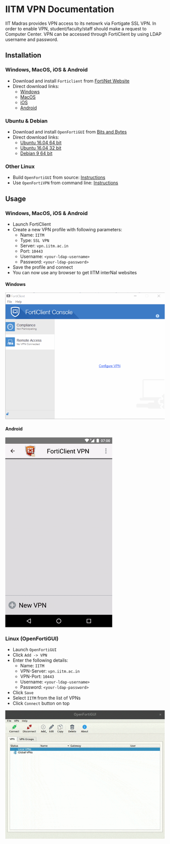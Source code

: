 # IITM VPN Documentation
IIT Madras provides VPN access to its netowrk via Fortigate SSL VPN. 
In order to enable VPN, student/faculty/staff should make a request to Computer Center.
VPN can be accessed through FortiClient by using LDAP username and password.

## Installation

### Windows, MacOS, iOS & Android

- Download and install `Forticlient` from 
  [FortiNet Website](https://www.fortinet.com/support-and-training/support/product-downloads.html)
- Direct download links:
  - [Windows](http://forticlient.com/downloads/FortiClientOnlineInstaller.exe)
  - [MacOS](http://forticlient.com/downloads/FortiClient_Installer.dmg)
  - [iOS](http://itunes.apple.com/md/app/forticlient/id525600370?mt=8)
  - [Android](https://play.google.com/store/apps/details?id=com.fortinet.forticlient)

### Ubuntu & Debian

- Download and install `OpenFortiGUI` from
  [Bits and Bytes](https://hadler.me/linux/openfortigui/)
- Direct download links:
  - [Ubuntu 16.04 64 bit](https://hadler.me/files/openfortigui/openfortigui_0.2.10-1_amd64.deb) 
  - [Ubuntu 16.04 32 bit](https://hadler.me/files/openfortigui/openfortigui_0.2.10-1_i386.deb)
  - [Debian 9 64 bit](https://hadler.me/files/openfortigui/openfortigui_0.2.10-1_amd64_debian9.deb)

### Other Linux

- Build `OpenFortiGUI` from source: [Instructions](https://hadler.me/linux/openfortigui/)
- Use `OpenFortiVPN` from command line: [Instructions](https://github.com/adrienverge/openfortivpn)

## Usage

### Windows, MacOS, iOS & Android

- Launch FortiClient
- Create a new VPN profile with following parameters:
  - Name: `IITM`
  - Type: `SSL VPN`
  - Server: `vpn.iitm.ac.in`
  - Port: `10443`
  - Username: `<your-ldap-username>`
  - Password: `<your-ldap-password>`
- Save the profile and connect
- You can now use any browser to get IITM interNal websites

#### Windows
![FortiClient on Windows](forticlient_windows_connect.gif)

#### Android
![FortiClient on Android](forticlient_android_connect_opt.gif)

### Linux (OpenFortiGUI)

- Launch `OpenFortiGUI`
- Click `Add -> VPN`
- Enter the following details:
  - Name: `IITM`
  - VPN-Server: `vpn.iitm.ac.in`
  - VPN-Port: `10443`
  - Username: `<your-ldap-username>`
  - Password: `<your-ldap-password>`
- Click `Save`
- Select `IITM` from the list of VPNs
- Click `Connect` button on top

![OpenFortiGUI on Ubuntu](openfortigui.gif)
